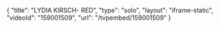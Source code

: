 {
    "title": "LYDIA KIRSCH- RED",
    "type": "solo",
    "layout": "iframe-static",
    "videoId": "159001509",
    "url": "\/tvpembed\/159001509"
}